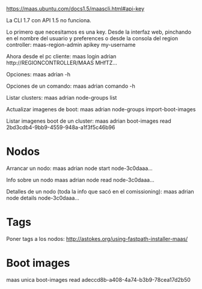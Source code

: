 https://maas.ubuntu.com/docs1.5/maascli.html#api-key

La CLI 1.7 con API 1.5 no funciona.


Lo primero que necesitamos es una key.
  Desde la interfaz web, pinchando en el nombre del usuario y preferences
  o desde la consola del region controller:
  maas-region-admin apikey my-username

Ahora desde el pc cliente:
maas login adrian http://REGIONCONTROLLER/MAAS MHfTZ...

Opciones:
maas adrian -h

Opciones de un comando:
maas adrian comando -h



Listar clusters:
maas adrian node-groups list

Actualizar imagenes de boot:
maas adrian node-groups import-boot-images

Listar imagenes boot de un cluster:
maas adrian boot-images read 2bd3cdb4-9bb9-4559-948a-a1f3f5c46b96


# Nodos
Arrancar un nodo:
maas adrian node start node-3c0daaa...

Info sobre un nodo
maas adrian node read node-3c0daaa...

Detalles de un nodo (toda la info que sacó en el comissioning):
maas adrian node details node-3c0daaa...


# Tags
Poner tags a los nodos:
http://astokes.org/using-fastpath-installer-maas/


# Boot images
maas unica boot-images read adeccd8b-a408-4a74-b3b9-78cea17d2b50
